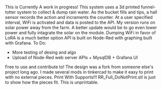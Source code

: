 This is Currently A work in progress!
This system uses a 3d printed funnel-totter system to collect & dump rain water. As the bucket fills and tips, a hall sensor records the action and incraments the counter. At a user specified interval, WiFi is activated and data is posted to the API.
My version runs on solar power away from the farm. A better update would be to go even lower power and fully intagrate the solar on the module. Dumping WiFi in favor of LoRA is a much better option
API is built on Node-Red with graphing built with Grafana. 
To Do:
- More testing of desing and algo
- Upload of Node-Red web server APIs + MysqlDB + Grafana UI

Free to use and contribute to! The design was a fork from someone else's project long ago. I made several mods in tinkercad to make it easy to print with no external pieces.
Print With Supports!!!
RR_Full_DoNotPrint.stl is just to show how the pieces fit. This is unprintable. 
